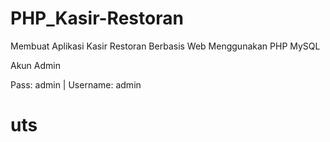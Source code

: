 # PHP_Kasir-Restoran
Membuat Aplikasi Kasir Restoran Berbasis Web Menggunakan PHP MySQL

Akun Admin

Pass: admin | Username: admin
# uts

